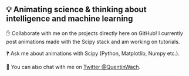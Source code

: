 ## :bulb: Animating science & thinking about intelligence and machine learning

<!--:books: I'm learning about **biologically plausible machine learning** right now, also reading and thinking about **neuroscience** and **open science**.-->

:hand: Collaborate with me on the projects directly here on GitHub!
I currently post animations made with the Scipy stack and am working on tutorials.

:question: Ask me about animations with Scipy (Python, Matplotlib, Numpy etc.).

💬 You can also chat with me on [Twitter @QuentinWach](https://twitter.com/QuentinWach).